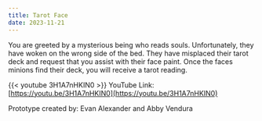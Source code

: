 ```yaml
---
title: Tarot Face
date: 2023-11-21
---
```


You are greeted by a mysterious being who reads souls. Unfortunately, they have woken on the wrong side of the bed. They have misplaced their tarot deck and request that you assist with their face paint. Once the faces minions find their deck, you will  receive a tarot reading.


{{< youtube 3H1A7nHKIN0 >}}
YouTube Link: [https://youtu.be/3H1A7nHKIN0](https://youtu.be/3H1A7nHKIN0)


Prototype created by: Evan Alexander and Abby Vendura
